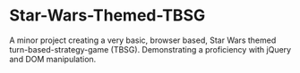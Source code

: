 # Star-Wars-Themed-TBSG

A minor project creating a very basic, browser based, Star Wars themed turn-based-strategy-game (TBSG). Demonstrating a proficiency with jQuery and DOM manipulation.
